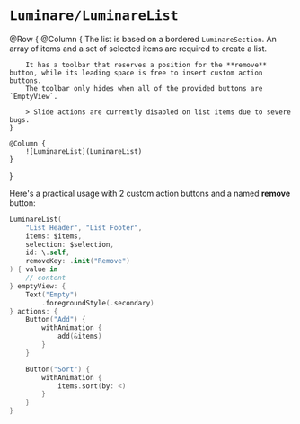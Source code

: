 # ``Luminare/LuminareList``

@Row {
    @Column {
        The list is based on a bordered ``LuminareSection``.
        An array of items and a set of selected items are required to create a list.
        
        It has a toolbar that reserves a position for the **remove** button, while its leading space is free to insert custom action buttons.
        The toolbar only hides when all of the provided buttons are `EmptyView`.
        
        > Slide actions are currently disabled on list items due to severe bugs.
    }
    
    @Column {
        ![LuminareList](LuminareList)
    }
}

Here's a practical usage with 2 custom action buttons and a named **remove** button:

```swift
LuminareList(
    "List Header", "List Footer",
    items: $items,
    selection: $selection,
    id: \.self,
    removeKey: .init("Remove")
) { value in
    // content
} emptyView: {
    Text("Empty")
        .foregroundStyle(.secondary)
} actions: {
    Button("Add") {
        withAnimation {
            add(&items)
        }
    }

    Button("Sort") {
        withAnimation {
            items.sort(by: <)
        }
    }
}
```
